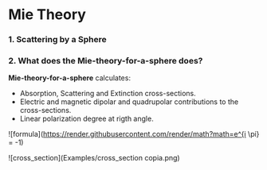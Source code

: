 # Mie Theory 

### 1. Scattering by a Sphere
 
 
### 2. What does the **Mie-theory-for-a-sphere** does?
 
**Mie-theory-for-a-sphere** calculates:
- Absorption, Scattering and Extinction cross-sections.
- Electric and magnetic dipolar and quadrupolar contributions to the cross-sections.
- Linear polarization degree at rigth angle.

![formula](https://render.githubusercontent.com/render/math?math=e^{i \pi} = -1)

 ![cross_section](Examples/cross_section copia.png)
